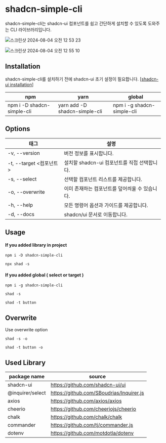 # shadcn-simple-cli

shadcn-simple-cli는 shadcn-ui 컴포넌트를 쉽고 간단하게 설치할 수 있도록 도와주는 CLI 라이브러리입니다.

![스크린샷 2024-08-04 오전 12 53 23](https://github.com/user-attachments/assets/be746bb1-d40a-4a8c-8304-5e678bf0aa65)

![스크린샷 2024-08-04 오전 12 55 10](https://github.com/user-attachments/assets/f6f4a3e8-658c-471c-b24b-63461493babc)

## Installation

shadcn-simple-cli를 설치하기 전에 shadcn-ui 초기 설정이 필요합니다. [[shadcn-ui installation](https://ui.shadcn.com/docs/installation)]

| npm                        | yarn                          | global                     |
| -------------------------- | ----------------------------- | -------------------------- |
| npm i -D shadcn-simple-cli | yarn add -D shadcn-simple-cli | npm i -g shadcn-simple-cli |

## Options

| 태그                      | 설명                                           |
| ------------------------- | ---------------------------------------------- |
| -v, --version             | 버전 정보를 표시합니다.                        |
| -t, --target \<컴포넌트\> | 설치할 shadcn-ui 컴포넌트를 직접 선택합니다.   |
| -s, --select              | 선택할 컴포넌트 리스트를 제공합니다.           |
| -o, --overwrite           | 이미 존재하는 컴포넌트를 덮어씌울 수 있습니다. |
| -h, --help                | 모든 명령어 옵션과 가이드를 제공합니다.        |
| -d, --docs                | shadcn/ui 문서로 이동합니다.                   |

## Usage

#### If you added library in project

```
npm i -D shadcn-simple-cli
```

```
npx shad -s
```

#### If you added global ( select or target )

```
npm i -g shadcn-simple-cli
```

```
shad -s
```

```
shad -t button
```

## Overwrite

Use overwrite option

```
shad -s -o
```

```
shad -t button -o
```

## Used Library

| package name     | source                                   |
| ---------------- | ---------------------------------------- |
| shadcn-ui        | https://github.com/shadcn-ui/ui          |
| @inquirer/select | https://github.com/SBoudrias/Inquirer.js |
| axios            | https://github.com/axios/axios           |
| cheerio          | https://github.com/cheeriojs/cheerio     |
| chalk            | https://github.com/chalk/chalk           |
| commander        | https://github.com/tj/commander.js       |
| dotenv           | https://github.com/motdotla/dotenv       |
